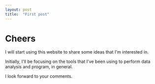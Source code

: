 ```yaml
---
layout: post
title:  "First post"
---
```


# Cheers

I will start using this website to share some ideas that I'm interested in.

Initially, I'll be focusing on the tools that I've been using to perform data analysis and program, in general.

I look forward to your comments.